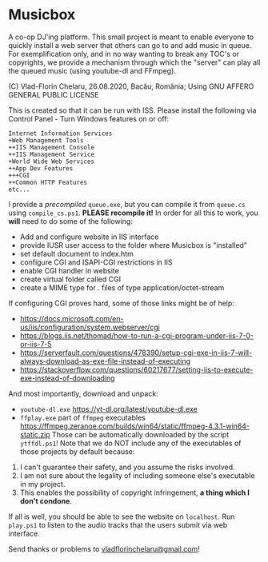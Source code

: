 # Musicbox
A co-op DJ'ing platform.
This small project is meant to enable everyone to quickly install a web server that others can go to and add music in queue. For exemplification only, and in no way wanting to break any TOC's or copyrights, we provide a mechanism through which the "server" can play all the queued music (using youtube-dl and FFmpeg).

(C) Vlad-Florin Chelaru, 26.08.2020, Bacău, România; Using GNU AFFERO GENERAL PUBLIC LICENSE

This is created so that it can be run with ISS. Please install the following via Control Panel - Turn Windows features on or off:
```
Internet Information Services
+Web Management Tools
++IIS Management Console
++IIS Management Service
+World Wide Web Services
++App Dev Features
+++CGI
++Common HTTP Features
etc...
```

I provide a *precompiled* `queue.exe`, but you can compile it from `queue.cs` using `compile_cs.ps1`. **PLEASE recompile it!**
In order for all this to work, you **will** need to do some of the following:
- Add and configure website in IIS interface
- provide IUSR user access to the folder where Musicbox is "installed"
- set default document to index.htm
- configure CGI and ISAPI-CGI restrictions in IIS
- enable CGI handler in website
- create virtual folder called CGI
- create a MIME type for *.* files of type application/octet-stream

If configuring CGI proves hard, some of those links might be of help:
- https://docs.microsoft.com/en-us/iis/configuration/system.webserver/cgi
- https://blogs.iis.net/thomad/how-to-run-a-cgi-program-under-iis-7-0-or-iis-7-5
- https://serverfault.com/questions/478390/setup-cgi-exe-in-iis-7-will-always-download-as-exe-file-instead-of-executing
- https://stackoverflow.com/questions/60217677/setting-iis-to-execute-exe-instead-of-downloading

And most importantly, download and unpack:
- `youtube-dl.exe` https://yt-dl.org/latest/youtube-dl.exe
- `ffplay.exe` part of `ffmpeg` executables https://ffmpeg.zeranoe.com/builds/win64/static/ffmpeg-4.3.1-win64-static.zip
Those can be automatically downloaded by the script `ytffdl.ps1`! Note that we do NOT include any of the executables of those projects by default because:
1. I can't guarantee their safety, and you assume the risks involved.
2. I am not sure about the legality of including someone else's executable in my project.
3. This enables the possibility of copyright infringement, **a thing which I don't condone**.

If all is well, you should be able to see the website on `localhost`. Run `play.ps1` to listen to the audio tracks that the users submit via web interface.

Send thanks or problems to vladflorinchelaru@gmail.com!
